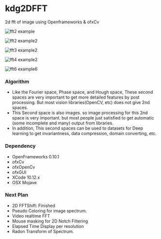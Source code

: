 # kdg2DFFT
2d fft of image using Openframeworks &amp; ofxCv

![fft2 example]( https://github.com/bemoregt/ofx2DFFT/blob/master/fft2.jpg "example")

![fft2 example2]( https://github.com/bemoregt/ofx2DFFT/blob/master/test2.png "example2")

![fft3 example2]( https://github.com/bemoregt/ofx2DFFT/blob/master/test3.png "example3")

![fft4 example2]( https://github.com/bemoregt/ofx2DFFT/blob/master/test4.png "example4")

![fft6 example6]( https://github.com/bemoregt/ofx2DFFT/blob/master/test6.png "example6")

### Algorithm
- Like the Fourier space, Phase space, and Hough space, These second spaces are very important to get more detailed features by post processing. But most vision libraries(OpenCV, etc) does not give 2nd spaces.
- This Second space is also images. so image processing for this 2nd space is very important. but most people just satisfied to get automatic (some incomplete and many) output from libraries.
- In addition, This second spaces can be used to datasets for Deep learning to get invariantness, data compression, domain converting, etc.

### Dependency
- OpenFrameworks 0.10.1
- ofxCv
- ofxOpenCv
- ofxGUI
- XCode 10.12.x
- OSX Mojave

### Next Plan
- 2D FFTShift: Finished
- Pseudo Coloring for image spectrum.
- Video realtime FFT
- Mouse masking for 2D Notch Filtering
- Elapsed Time Display per resolution
- Radon Transform of Spectrum.
